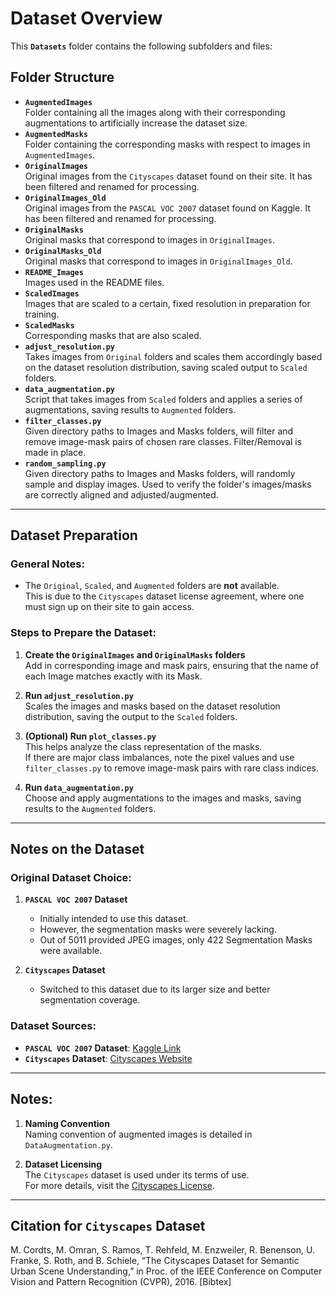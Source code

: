 # Dataset Overview

This **`Datasets`** folder contains the following subfolders and files:

## Folder Structure
- **`AugmentedImages`**  
  Folder containing all the images along with their corresponding augmentations to artificially increase the dataset size.
- **`AugmentedMasks`**  
  Folder containing the corresponding masks with respect to images in `AugmentedImages`.
- **`OriginalImages`**  
  Original images from the `Cityscapes` dataset found on their site. It has been filtered and renamed for processing.
- **`OriginalImages_Old`**  
  Original images from the `PASCAL VOC 2007` dataset found on Kaggle. It has been filtered and renamed for processing.
- **`OriginalMasks`**  
  Original masks that correspond to images in `OriginalImages`.
- **`OriginalMasks_Old`**  
  Original masks that correspond to images in `OriginalImages_Old`.
- **`README_Images`**  
  Images used in the README files.
- **`ScaledImages`**  
  Images that are scaled to a certain, fixed resolution in preparation for training.
- **`ScaledMasks`**  
  Corresponding masks that are also scaled.
- **`adjust_resolution.py`**  
  Takes images from `Original` folders and scales them accordingly based on the dataset resolution distribution, saving scaled output to `Scaled` folders.
- **`data_augmentation.py`**  
  Script that takes images from `Scaled` folders and applies a series of augmentations, saving results to `Augmented` folders.
- **`filter_classes.py`**  
  Given directory paths to Images and Masks folders, will filter and remove image-mask pairs of chosen rare classes. Filter/Removal is made in place.
- **`random_sampling.py`**  
  Given directory paths to Images and Masks folders, will randomly sample and display images. Used to verify the folder's images/masks are correctly aligned and adjusted/augmented.

---

## Dataset Preparation

### General Notes:
- The `Original`, `Scaled`, and `Augmented` folders are **not** available.  
  This is due to the `Cityscapes` dataset license agreement, where one must sign up on their site to gain access. 

### Steps to Prepare the Dataset:
1. **Create the `OriginalImages` and `OriginalMasks` folders**  
   Add in corresponding image and mask pairs, ensuring that the name of each Image matches exactly with its Mask.

2. **Run `adjust_resolution.py`**  
   Scales the images and masks based on the dataset resolution distribution, saving the output to the `Scaled` folders.

3. **(Optional) Run `plot_classes.py`**  
   This helps analyze the class representation of the masks.  
   If there are major class imbalances, note the pixel values and use `filter_classes.py` to remove image-mask pairs with rare class indices.

4. **Run `data_augmentation.py`**  
   Choose and apply augmentations to the images and masks, saving results to the `Augmented` folders.

---

## Notes on the Dataset

### Original Dataset Choice:
1. **`PASCAL VOC 2007` Dataset**  
   - Initially intended to use this dataset.  
   - However, the segmentation masks were severely lacking.  
   - Out of 5011 provided JPEG images, only 422 Segmentation Masks were available.  

2. **`Cityscapes` Dataset**  
   - Switched to this dataset due to its larger size and better segmentation coverage.  

### Dataset Sources:
- **`PASCAL VOC 2007` Dataset**: [Kaggle Link](https://www.kaggle.com/datasets/lottefontaine/voc-2007)  
- **`Cityscapes` Dataset**: [Cityscapes Website](https://www.cityscapes-dataset.com/)

---

## Notes:
1. **Naming Convention**  
   Naming convention of augmented images is detailed in `DataAugmentation.py`.

2. **Dataset Licensing**  
   The `Cityscapes` dataset is used under its terms of use.  
   For more details, visit the [Cityscapes License](https://www.cityscapes-dataset.com/license/).

---

## Citation for `Cityscapes` Dataset
M. Cordts, M. Omran, S. Ramos, T. Rehfeld, M. Enzweiler, R. Benenson, U. Franke, S. Roth, and B. Schiele, “The Cityscapes Dataset for Semantic Urban Scene Understanding,” in Proc. of the IEEE Conference on Computer Vision and Pattern Recognition (CVPR), 2016. [Bibtex]
